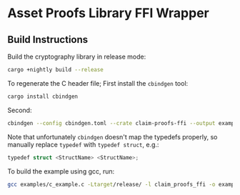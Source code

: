 # Asset Proofs Library FFI Wrapper

## Build Instructions

Build the cryptography library in release mode:

```bash
cargo +nightly build --release
```

To regenerate the C header file; First install the `cbindgen` tool:

```bash
cargo install cbindgen
```

Second:

```bash
cbindgen --config cbindgen.toml --crate claim-proofs-ffi --output examples/c_example.h
```

Note that unfortunately `cbindgen` doesn't map the typedefs properly, so manually replace `typedef`
with `typedef struct`, e.g.:

```rust
typedef struct <StructName> <StructName>;
```

To build the example using gcc, run:

```bash
gcc examples/c_example.c -Ltarget/release/ -l claim_proofs_ffi -o example.out
```
